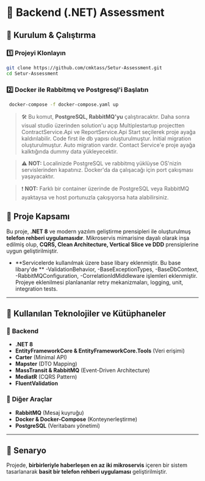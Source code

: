 # 📖 Backend (.NET) Assessment

## 🔧 Kurulum & Çalıştırma

### 1️⃣ **Projeyi Klonlayın**
```bash
git clone https://github.com/cmktass/Setur-Assessment.git
cd Setur-Assessment
```

### 2️⃣ **Docker ile Rabbitmq ve Postgresql'i Başlatın**
```bash
 docker-compose -f docker-compose.yaml up
```
> 🛠 Bu komut, **PostgreSQL, RabbitMQ'yu** çalıştıracaktır.
> Daha sonra visual studio üzerinden solution'u açıp Multiplestartup projectten ContractService.Api ve ReportService.Api Start seçilerek proje ayağa kaldırılabilir.
> Code first ile db yapısı oluşturulmuştur. İnitial migration oluşturulmuştur. Auto migration vardır. Contact Service'e proje ayağa kalktığında dummy data yükleyecektir.

> ⚠ **NOT:** Localinizde PostgreSQL ve rabbitmq yüklüyse OS'nizin servislerinden kapatınız. Docker'da da çalışacağı için port çakışması yaşayacaktır.

> ❗ **NOT:** Farklı bir container üzerinde de PostgreSQL veya RabbitMQ ayaktaysa ve host portunuzla çakışıyorsa hata alabilirsiniz.



## 📌 Proje Kapsamı
Bu proje, **.NET 8** ve modern yazılım geliştirme prensipleri ile oluşturulmuş **telefon rehberi uygulamasıdır**.
Mikroservis mimarisine dayalı olarak inşa edilmiş olup, **CQRS, Clean Architecture, Vertical Slice ve DDD** prensiplerine uygun geliştirilmiştir.
- **Servicelerde kullanılmak üzere base libary eklenmiştir. Bu base libary'de **
-ValidationBehavior,
-BaseExceptionTypes,
-BaseDbContext,
-RabbitMQConfiguration,
-CorrelationIdMiddleware
işlemleri eklenmiştir.
Projeye eklenilmesi planlananlar
retry mekanizmaları,
logging,
unit, integration tests.

---

## 🚀 Kullanılan Teknolojiler ve Kütüphaneler

### 🔹 **Backend**
- **.NET 8**
- **EntityFrameworkCore & EntityFrameworkCore.Tools** (Veri erişimi)
- **Carter** (Minimal API)
- **Mapster** (DTO Mapping)
- **MassTransit & RabbitMQ** (Event-Driven Architecture)
- **MediatR** (CQRS Pattern)
- **FluentValidation**

### 🔹 **Diğer Araçlar**
- **RabbitMQ** (Mesaj kuyruğu)
- **Docker & Docker-Compose** (Konteynerleştirme)
- **PostgreSQL** (Veritabanı yönetimi)

---

## 📖 Senaryo
Projede, **birbirleriyle haberleşen en az iki mikroservis** içeren bir sistem tasarlanarak **basit bir telefon rehberi uygulaması** geliştirilmiştir.

